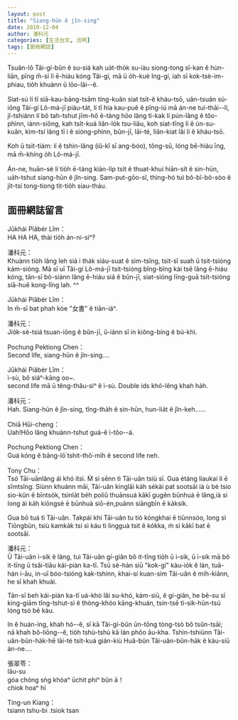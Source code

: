 ```yaml
---
layout: post
title: "Siang-hūn ê jîn-sing"
date: 2010-12-04
author: 潘科元
categories: [生活台文, 活咧]
tags: [面冊網誌]
---
```


Tsuân-lô Tâi-gí-bûn ê su-siá kah ua̍t-tho̍k su-iàu siong-tong sî-kan ê hùn-liān, pīng m̄-sī lí ē-hiáu kóng Tâi-gí, mā ū o̍h-kuè Ing-gí, iah sī kok-tsè-im-phiau, tio̍h khuànn ū lōo-lâi\--ê.

Siat-sú lí tī siā-kau-bāng-tsām tíng-kuân siat tsi̍t-ê kháu-tsō, uân-tsuân sú-iōng Tâi-gí Lô-má-jī piáu-ta̍t, lí tī hia kau-puê ê pîng-iú mā án-ne tuì-thāi\--lí,  jî-tshiánn lí bô tah-tshut jīm-hô ē-tàng hōo lâng tì-kak lí pún-lâng ê tôo-phìnn, iánn-siōng, kah tsi̍t-kuá liân-lo̍k tsu-liāu, koh siat-tīng lí ê ún-su-kuân, kìm-tsí lâng tī i ê siòng-phìnn, bûn-jī, lāi-té, liân-kiat lâi lí ê kháu-tsō.

Koh ū tsi̍t-tiám: lí ê tshin-lâng (iû-kî sī ang-bóo), tông-sū, lóng bē-hiáu īng, mā m̄-khíng o̍h Lô-má-jī.

Án-ne, huān-sè lí tio̍h ē-tàng kiàn-li̍p tsi̍t ê thuat-khui hiān-si̍t ê sin-hūn, ua̍h-tshut siang-hūn ê jîn-sing. Sam-put-gōo-sî, thìng-hó tuì bô-bī-bô-sòo ê ji̍t-tsí tong-tiong tit-tio̍h siau-tháu.

## 面冊網誌留言

Jūkhái Piãbér Lîm：  
HA HA HA, thài tio̍h án-ni-siⁿ?

潘科元：  
Khuànn tio̍h lâng leh siá i tha̍k siáu-suat ê sim-tsîng, tsi̍t-sî suah ū tsit-tsióng kám-sióng.
Mā sī uī Tâi-gí Lô-má-jī tsit-tsióng bîng-bîng kài tsē lâng ē-hiáu kóng, tān-sī bô-siánn lâng ē-hiáu siá ê bûn-jī, siat-sióng līng-guā tsi̍t-tsióng siā-huē kong-lîng lah. ^^

Jūkhái Piãbér Lîm：  
In m̄-sī bat phah kòe "女書" ê tiān-iáⁿ.

潘科元：  
Jio̍k-sè-tsiá tsuan-iōng ê bûn-jī, ū-iánn sī in kiông-bíng ê bú-khì.

Pochung Pektiong Chen：  
Second life, siang-hūn ê jîn-sing....

Jūkhái Piãbér Lîm：  
ì-sù, bô siáⁿ-kāng oo~.  
second life mā ū têng-thâu-siⁿ ê ì-sù. Double ids khó-lêng khah ha̍h.

潘科元：  
Hah. Siang-hūn ê jîn-sing, tîng-tha̍h ê sin-hūn, hun-lia̍t ê jîn-keh......

Chiā Hūi-cheng：  
Uah!Hōo lâng khuànn-tshut guá-ê ì-tôo\--á.

Pochung Pektiong Chen：  
Guá kóng ê bāng-lō͘ tshit-thô͘-mi̍h ê second life neh.

Tony Chu：  
Tsó Tāi-uānlâng ái khó ítsì. M̀ sì sēnn tì Tāi-uân tsiù sī. Gua ètáng liaukai li ē sīmtsîng. Siùnn khuánn māi, Tāi-uân kinglāi ka̍h sékài pat sootsāi ià ù bè tsio sio-kûn ē bīntso̍k, tsìnla̍t be̍h poliū thuānsuá kākī gugên būnhuà ē lâng,ià sì long ái ka̍h kiōngsè ē būnhuà siō-én,puānn siāngbīn ē ka̍ksik.

Gua bō tuá tì Tāi-uân. Takpái khi Tāi-uân tu tiò kōngkhai ē tiūnnsóo, long sì Tiōngbûn, tsiù kamka̍k tsi sì káu tì lìngguà tsit ē ko̍kka, m̀ sì kākī bat ē sootsāi.

潘科元：  
Ū Tâi-uân ì-sik ê lâng, tuì Tâi-uân gí-giân bô it-tīng tio̍h ū ì-sik, ū ì-sik mā bô it-tīng ū tsâi-tiāu kái-piàn ka-tī. Tsū sè-hàn siū "kok-gí" kàu-io̍k ê lán, tuā-hàn í-āu, in-uī bóo-tsióng kak-tshínn, khai-sí kuan-sim Tâi-uân ê mi̍h-kiānn, he sī khah khuài.

Tān-sī beh kái-piàn ka-tī uá-khò lâi su-khó, kám-siū, ê gí-giân, he bē-su sī king-giām tîng-tshut-sì ê thòng-khóo kāng-khuán, tsin-tsē tì-sik-hūn-tsú lóng tsò bē kàu.

In ê huán-ìng, khah hó\--ê, sī kā Tâi-gí-bûn ūn-tōng tòng-tsò bô tsûn-tsāi; nā khah bô-liōng\--ê, tio̍h tshù-tshù kā lán phôo āu-kha. Tshin-tshiūnn Tâi-uân-bûn-ha̍k-hē lāi-té tsi̍t-kuá gián-kiù Huâ-bûn Tâi-uân-bûn-ha̍k ê kàu-siū án-ne....

張翠苓：  
lāu-su  
góa chóng sǹg khòaⁿ ūchit phiⁿ bûn ā！  
chiok hoaⁿ hí

Ting-un Kiang：  
tsiann tshu-bi .tsiok tsan
